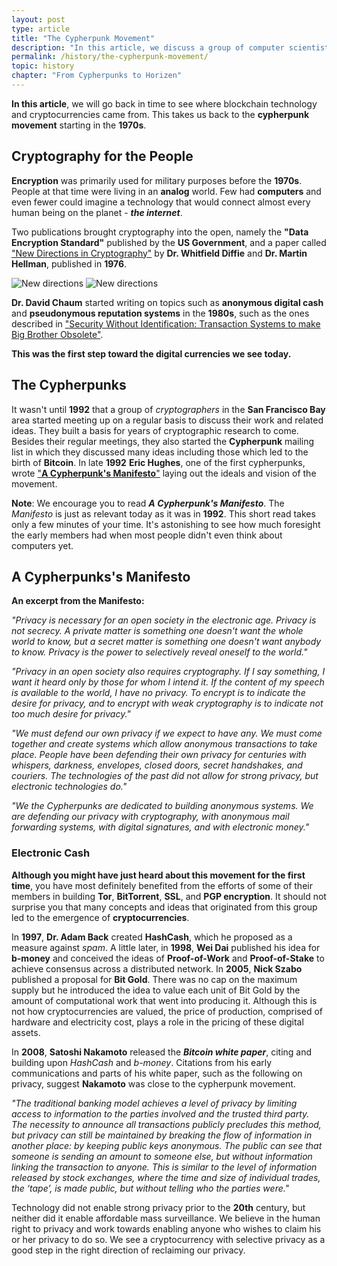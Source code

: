 ```yaml
---
layout: post
type: article
title: "The Cypherpunk Movement"
description: "In this article, we discuss a group of computer scientists known as The Cypherpunks. The Cypherpunk movement started in the 1970s."
permalink: /history/the-cypherpunk-movement/
topic: history
chapter: "From Cypherpunks to Horizen"
---
```


**In this article**, we will go back in time to see where blockchain technology and cryptocurrencies came from. This takes us back to the **cypherpunk movement** starting in the **1970s**.

## Cryptography for the People

**Encryption** was primarily used for military purposes before the **1970s**. People at that time were living in an **analog** world. Few had **computers** and even fewer could imagine a technology that would connect almost every human being on the planet - **_the internet_**.

Two publications brought cryptography into the open, namely the **"Data Encryption Standard"** published by the **US Government**, and a paper called ["New Directions in Cryptography"](https://ee.stanford.edu/~hellman/publications/24.pdf) by **Dr. Whitfield Diffie** and **Dr. Martin Hellman**, published in **1976**.

![New directions]({{site.baseurl}}/assets/post_files/history/the-cypherpunk-movement/new_directions_D.jpg)
![New directions]({{site.baseurl}}/assets/post_files/history/the-cypherpunk-movement/new_directions_M.jpg)

**Dr. David Chaum** started writing on topics such as **anonymous digital cash** and **pseudonymous reputation systems** in the **1980s**, such as the ones described in ["Security Without Identification: Transaction Systems to make Big Brother Obsolete"](https://chaum.com/security-without-identification/).

**This was the first step toward the digital currencies we see today.**

## The Cypherpunks

It wasn't until **1992** that a group of _cryptographers_ in the **San Francisco Bay** area started meeting up on a regular basis to discuss their work and related ideas. They built a basis for years of cryptographic research to come. Besides their regular meetings, they also started the **Cypherpunk** mailing list in which they discussed many ideas including those which led to the birth of **Bitcoin**. In late **1992** **Eric Hughes**, one of the first cypherpunks, wrote ["**A Cypherpunk's Manifesto**"](https://www.activism.net/cypherpunk/manifesto.html) laying out the ideals and vision of the movement.

**Note**: We encourage you to read **_A Cypherpunk's Manifesto_**. The _Manifesto_ is just as relevant today as it was in **1992**. This short read takes only a few minutes of your time. It's astonishing to see how much foresight the early members had when most people didn't even think about computers yet.

## A Cypherpunks's Manifesto

**An excerpt from the Manifesto:**

_"Privacy is necessary for an open society in the electronic age. Privacy is not secrecy. A private matter is something one doesn't want the whole world to know, but a secret matter is something one doesn't want anybody to know. Privacy is the power to selectively reveal oneself to the world."_

_"Privacy in an open society also requires cryptography. If I say something, I want it heard only by those for whom I intend it. If the content of my speech is available to the world, I have no privacy. To encrypt is to indicate the desire for privacy, and to encrypt with weak cryptography is to indicate not too much desire for privacy."_

_"We must defend our own privacy if we expect to have any. We must come together and create systems which allow anonymous transactions to take place. People have been defending their own privacy for centuries with whispers, darkness, envelopes, closed doors, secret handshakes, and couriers. The technologies of the past did not allow for strong privacy, but electronic technologies do."_

_"We the Cypherpunks are dedicated to building anonymous systems. We are defending our privacy with cryptography, with anonymous mail forwarding systems, with digital signatures, and with electronic money."_

### Electronic Cash

**Although you might have just heard about this movement for the first time**, you have most definitely benefited from the efforts of some of their members in building **Tor**, **BitTorrent**, **SSL**, and **PGP encryption**. It should not surprise you that many concepts and ideas that originated from this group led to the emergence of **cryptocurrencies**.

In **1997**, **Dr. Adam Back** created **HashCash**, which he proposed as a measure against _spam_. A little later, in **1998**, **Wei Dai** published his idea for **b-money** and conceived the ideas of **Proof-of-Work** and **Proof-of-Stake** to achieve consensus across a distributed network. In **2005**, **Nick Szabo** published a proposal for **Bit Gold**. There was no cap on the maximum supply but he introduced the idea to value each unit of Bit Gold by the amount of computational work that went into producing it. Although this is not how cryptocurrencies are valued, the price of production, comprised of hardware and electricity cost, plays a role in the pricing of these digital assets.

In **2008**, **Satoshi Nakamoto** released the **_Bitcoin white paper_**, citing and building upon _HashCash_ and _b-money_. Citations from his early communications and parts of his white paper, such as the following on privacy, suggest **Nakamoto** was close to the cypherpunk movement.

_"The traditional banking model achieves a level of privacy by limiting access to information to the parties involved and the trusted third party. The necessity to announce all transactions publicly precludes this method, but privacy can still be maintained by breaking the flow of information in another place: by keeping public keys anonymous. The public can see that someone is sending an amount to someone else, but without information linking the transaction to anyone. This is similar to the level of information released by stock exchanges, where the time and size of individual trades, the ‘tape’, is made public, but without telling who the parties were."_

Technology did not enable strong privacy prior to the **20th** century, but neither did it enable affordable mass surveillance. We believe in the human right to privacy and work towards enabling anyone who wishes to claim his or her privacy to do so. We see a cryptocurrency with selective privacy as a good step in the right direction of reclaiming our privacy.
